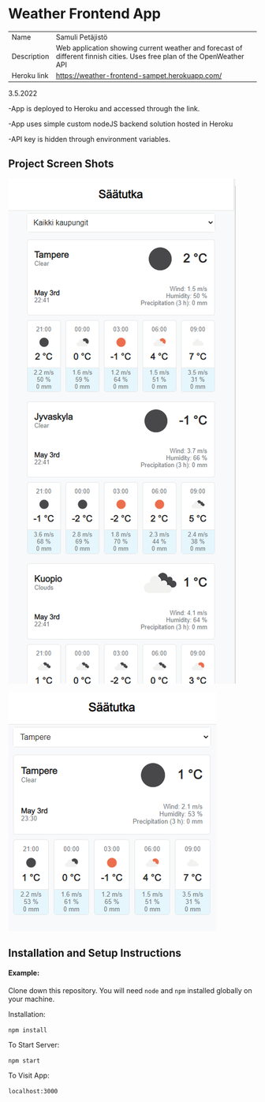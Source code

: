 # Weather Frontend App

|             |                                                                                                                              |
| ----------- | :--------------------------------------------------------------------------------------------------------------------------- |
| Name        | Samuli Petäjistö                                                                                                             |
| Description | Web application showing current weather and forecast of different finnish cities. Uses free plan of the OpenWeather API |
| Heroku link | https://weather-frontend-sampet.herokuapp.com/                                                                               |

3.5.2022

-App is deployed to Heroku and accessed through the link.

-App uses simple custom nodeJS backend solution hosted in Heroku

-API key is hidden through environment variables.

## Project Screen Shots

![alt text](./screenshots/1.PNG)

![alt text](screenshots/2.PNG)

## Installation and Setup Instructions

#### Example:

Clone down this repository. You will need `node` and `npm` installed globally on your machine.

Installation:

`npm install`

To Start Server:

`npm start`

To Visit App:

`localhost:3000`
